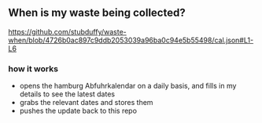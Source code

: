 ## When is my waste being collected?
  https://github.com/stubduffy/waste-when/blob/4726b0ac897c9ddb2053039a96ba0c94e5b55498/cal.json#L1-L6
  
  ### how it works
  - opens the hamburg Abfuhrkalendar on a daily basis, and fills in my details to see the latest dates
  - grabs the relevant dates and stores them
  - pushes the update back to this repo
  
